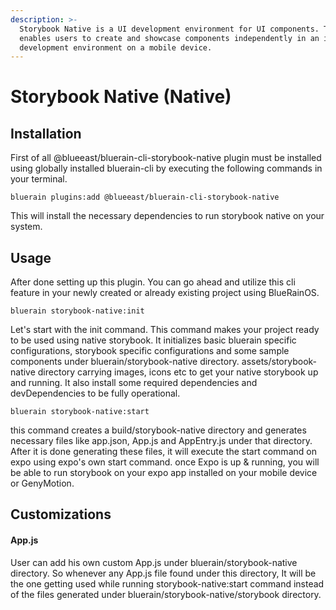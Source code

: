 ```yaml
---
description: >-
  Storybook Native is a UI development environment for UI components. The tool
  enables users to create and showcase components independently in an isolated
  development environment on a mobile device.
---
```


# Storybook Native \(Native\)

## Installation

First of all @blueeast/bluerain-cli-storybook-native plugin must be installed using globally installed bluerain-cli by executing the following commands in your terminal.

```text
bluerain plugins:add @blueeast/bluerain-cli-storybook-native
```

This will install the necessary dependencies to run storybook native on your system.

## Usage

After done setting up this plugin. You can go ahead and utilize this cli feature in your newly created or already existing project using BlueRainOS.

```text
bluerain storybook-native:init
```

Let's start with the init command. This command makes your project ready to be used using native storybook. It initializes basic bluerain specific configurations, storybook specific configurations and some sample components under bluerain/storybook-native directory. assets/storybook-native directory carrying images, icons etc to get your native storybook up and running. It also install some required dependencies and devDependencies to be fully operational.

```text
bluerain storybook-native:start
```

this command creates a build/storybook-native directory and generates necessary files like app.json, App.js and AppEntry.js under that directory. After it is done generating these files, it will execute the start command on expo using expo's own start command. once Expo is up & running, you will be able to run storybook on your expo app installed on your mobile device or GenyMotion.

## Customizations

#### App.js

User can add his own custom App.js under bluerain/storybook-native directory. So whenever any App.js file found under this directory, It will be the one getting used while running storybook-native:start command instead of the files generated under bluerain/storybook-native/storybook directory.

